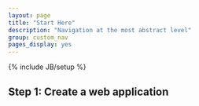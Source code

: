```yaml
---
layout: page
title: "Start Here"
description: "Navigation at the most abstract level"
group: custom_nav
pages_display: yes
---
```

{% include JB/setup %}

## Step 1: Create a web application
